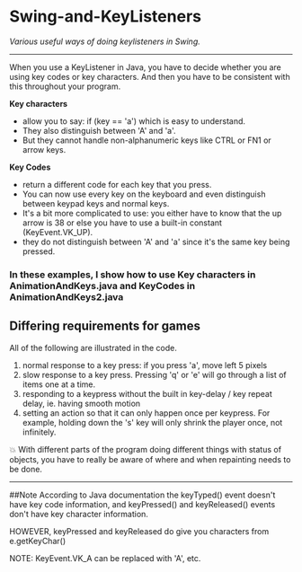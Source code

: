 # Swing-and-KeyListeners

*Various useful ways of doing keylisteners in Swing.*

------------

When you use a KeyListener in Java, you have to decide whether you are using
key codes or key characters. And then you have to 
be consistent with this throughout your program.

**Key characters**
* allow you to say: if (key == 'a') which is easy to understand.
* They also distinguish between 'A' and 'a'.
* But they cannot handle non-alphanumeric keys like CTRL or FN1 or arrow keys.

**Key Codes**
* return a different code for each key that you press.
* You can now use every key on the keyboard and even distinguish between
keypad keys and normal keys.
* It's a bit more complicated to use: you either have to know that the up arrow is 38
or else you have to use a built-in constant (KeyEvent.VK_UP).
* they do not distinguish between 'A' and 'a' since it's the same key being pressed.

### In these examples, I show how to use Key characters in AnimationAndKeys.java and KeyCodes in AnimationAndKeys2.java


## Differing requirements for games
All of the following are illustrated in the code.

1. normal response to a key press:  if you press 'a', move left 5 pixels
2. slow response to a key press. Pressing 'q' or 'e' will go through a list of items one at a time.
2. responding to a keypress without the built in key-delay / key repeat delay, ie. having smooth motion
3. setting an action so that it can only happen once per keypress. For example, holding down the 's' key will only shrink the player once, not infinitely.

:boom: With different parts of the program doing different things with status of objects, you have to really be aware of where and when repainting needs to be done.

-------------------

##Note
According to Java documentation the keyTyped() event doesn't have key code information, 
and keyPressed() and keyReleased() events don't have key character information.

HOWEVER, keyPressed and keyReleased do give you characters from e.getKeyChar()

NOTE:  KeyEvent.VK_A can be replaced with 'A', etc.
